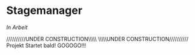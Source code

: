 # Stagemanager
_In Arbeit_ 

//////////UNDER CONSTRUCTION\\\\\\\\\\
\\\\\\\\\\UNDER CONSTRUCTION//////////
Projekt Startet bald!
GOGOGO!!!
